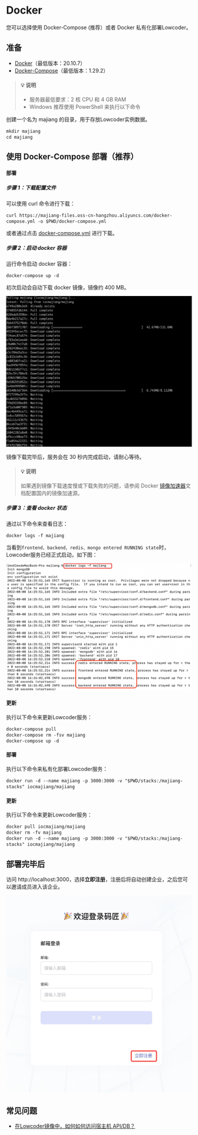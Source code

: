 # Docker

您可以选择使用 Docker-Compose  (推荐）或者 Docker 私有化部署Lowcoder。

## 准备

* [Docker](https://docs.docker.com/get-docker/)（最低版本：20.10.7）
* [Docker-Compose](https://docs.docker.com/compose/install/)（最低版本：1.29.2）

> #### 💡 说明
>
> * 服务器最低要求：2 核 CPU 和 4 GB RAM
> * Windows 推荐使用 PowerShell 来执行以下命令

创建一个名为 majiang 的目录，用于存放Lowcoder实例数据。

```text
mkdir majiang
cd majiang
```

## 使用 Docker-Compose 部署（推荐）

#### 部署

##### 步骤 1：下载配置文件

可以使用 curl 命令进行下载：

```text
curl https://majiang-files.oss-cn-hangzhou.aliyuncs.com/docker-compose.yml -o $PWD/docker-compose.yml
```

或者通过点击 [docker-compose.yml](https://majiang.co/fe74d81d6b261c4efce7a56492cfd7ce/docker-compose.yml) 进行下载。

##### 步骤 2：启动 docker 容器

运行命令启动 docker 容器：

```text
docker-compose up -d
```

初次启动会自动下载 docker 镜像，镜像约 400 MB。

![](assets/1-20231002181225-bpznpuo.jpeg)​

镜像下载完毕后，服务会在 30 秒内完成启动，请耐心等待。

> #### 💡 说明
>
> 如果遇到镜像下载速度慢或下载失败的问题，请参阅 Docker [镜像加速器](https://yeasy.gitbook.io/docker_practice/install/mirror)文档配置国内的镜像加速源。

##### 步骤 3：查看 docker 状态

通过以下命令来查看日志：

```text
docker logs -f majiang
```

当看到`frontend、backend、redis、mongo entered RUNNING state`​时，Lowcoder服务已经正式启动，如下图：

![](assets/3-20231002181225-wlm8wy8.png)​

#### 更新

执行以下命令来更新Lowcoder服务：

```text
docker-compose pull
docker-compose rm -fsv majiang
docker-compose up -d
```

#### 部署

执行以下命令来私有化部署Lowcoder服务：

```text
docker run -d --name majiang -p 3000:3000 -v "$PWD/stacks:/majiang-stacks" iocmajiang/majiang
```

#### 更新

执行以下命令来更新Lowcoder服务：

```text
docker pull iocmajiang/majiang
docker rm -fv majiang
docker run -d --name majiang -p 3000:3000 -v "$PWD/stacks:/majiang-stacks" iocmajiang/majiang
```

## 部署完毕后

访问 http://localhost:3000，选择​**立即注册**​，注册后将自动创建企业，之后您可以邀请成员进入该企业。

![](assets/2-20231002181225-34pfxhn.png)​

## 常见问题

* [在Lowcoder镜像中，如何如何访问宿主机 API/DB？](./visit-host-api-or-db)
